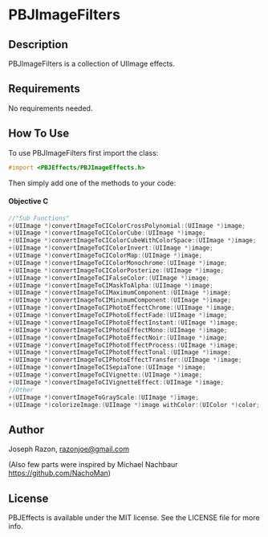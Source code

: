 # PBJImageFilters

## Description
PBJImageFilters is a collection of UIImage effects.

## Requirements
No requirements needed.

## How To Use
To use PBJImageFilters first import the class:

```objectivec
#import <PBJEffects/PBJImageEffects.h>
```

Then simply add one of the methods to your code:

#### Objective C ####       
       
```objectivec
//"Sub Functions"
+(UIImage *)convertImageToCIColorCrossPolynomial:(UIImage *)image;
+(UIImage *)convertImageToCIColorCube:(UIImage *)image;
+(UIImage *)convertImageToCIColorCubeWithColorSpace:(UIImage *)image;
+(UIImage *)convertImageToCIColorInvert:(UIImage *)image;
+(UIImage *)convertImageToCIColorMap:(UIImage *)image;
+(UIImage *)convertImageToCIColorMonochrome:(UIImage *)image;
+(UIImage *)convertImageToCIColorPosterize:(UIImage *)image;
+(UIImage *)convertImageToCIFalseColor:(UIImage *)image;
+(UIImage *)convertImageToCIMaskToAlpha:(UIImage *)image;
+(UIImage *)convertImageToCIMaximumComponent:(UIImage *)image;
+(UIImage *)convertImageToCIMinimumComponent:(UIImage *)image;
+(UIImage *)convertImageToCIPhotoEffectChrome:(UIImage *)image;
+(UIImage *)convertImageToCIPhotoEffectFade:(UIImage *)image;
+(UIImage *)convertImageToCIPhotoEffectInstant:(UIImage *)image;
+(UIImage *)convertImageToCIPhotoEffectMono:(UIImage *)image;
+(UIImage *)convertImageToCIPhotoEffectNoir:(UIImage *)image;
+(UIImage *)convertImageToCIPhotoEffectProcess:(UIImage *)image;
+(UIImage *)convertImageToCIPhotoEffectTonal:(UIImage *)image;
+(UIImage *)convertImageToCIPhotoEffectTransfer:(UIImage *)image;
+(UIImage *)convertImageToCISepiaTone:(UIImage *)image;
+(UIImage *)convertImageToCIVignette:(UIImage *)image;
+(UIImage *)convertImageToCIVignetteEffect:(UIImage *)image;
//Other
+(UIImage *)convertImageToGrayScale:(UIImage *)image;
+(UIImage *)colorizeImage:(UIImage *)image withColor:(UIColor *)color;
```

## Author
Joseph Razon, razonjoe@gmail.com

(Also few parts were inspired by Michael Nachbaur https://github.com/NachoMan)

## License
PBJEffects is available under the MIT license. See the LICENSE file for more info.
